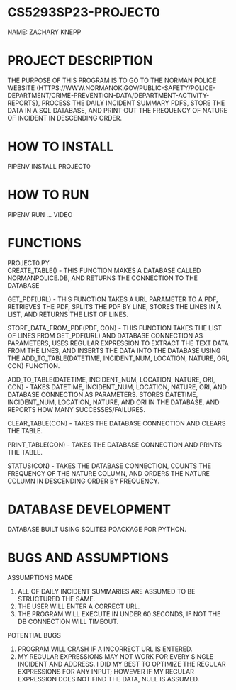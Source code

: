 # CS5293SP23-PROJECT0
NAME: ZACHARY KNEPP

# PROJECT DESCRIPTION
THE PURPOSE OF THIS PROGRAM IS TO GO TO THE NORMAN POLICE WEBSITE (HTTPS://WWW.NORMANOK.GOV/PUBLIC-SAFETY/POLICE-DEPARTMENT/CRIME-PREVENTION-DATA/DEPARTMENT-ACTIVITY-REPORTS), PROCESS THE DAILY INCIDENT SUMMARY PDFS, STORE THE DATA IN A SQL DATABASE, AND PRINT OUT THE FREQUENCY OF NATURE OF INCIDENT IN DESCENDING ORDER. 


# HOW TO INSTALL
PIPENV INSTALL PROJECT0


#  HOW TO RUN
PIPENV RUN … VIDEO


# FUNCTIONS
PROJECT0.PY \
CREATE_TABLE() - THIS FUNCTION MAKES A DATABASE CALLED NORMANPOLICE.DB, AND RETURNS THE CONNECTION TO THE DATABASE

GET_PDF(URL) - THIS FUNCTION TAKES A URL PARAMETER TO A PDF, RETRIEVES THE PDF, SPLITS THE PDF BY LINE, STORES THE LINES IN A LIST, AND RETURNS THE LIST OF LINES.

STORE_DATA_FROM_PDF(PDF, CON) - THIS FUNCTION TAKES THE LIST OF LINES FROM GET_PDF(URL) AND DATABASE CONNECTION AS PARAMETERS, USES REGULAR EXPRESSION TO EXTRACT THE TEXT DATA FROM THE LINES, AND INSERTS THE DATA INTO THE DATABASE USING THE ADD_TO_TABLE(DATETIME, INCIDENT_NUM, LOCATION, NATURE, ORI, CON) FUNCTION.

ADD_TO_TABLE(DATETIME, INCIDENT_NUM, LOCATION, NATURE, ORI, CON) - TAKES DATETIME, INCIDENT_NUM, LOCATION, NATURE, ORI, AND DATABASE CONNECTION AS PARAMETERS. STORES DATETIME, INCIDENT_NUM, LOCATION, NATURE, AND ORI IN THE DATABASE, AND REPORTS HOW MANY SUCCESSES/FAILURES.

CLEAR_TABLE(CON) - TAKES THE DATABASE CONNECTION AND CLEARS THE TABLE.

PRINT_TABLE(CON) - TAKES THE DATABASE CONNECTION AND PRINTS THE TABLE.

STATUS(CON) - TAKES THE DATABASE CONNECTION, COUNTS THE FREQUENCY OF THE NATURE COLUMN, AND ORDERS THE NATURE COLUMN IN DESCENDING ORDER BY FREQUENCY.



# DATABASE DEVELOPMENT
DATABASE BUILT USING SQLITE3 POACKAGE FOR PYTHON.

# BUGS AND ASSUMPTIONS
ASSUMPTIONS MADE
1. ALL OF DAILY INCIDENT SUMMARIES ARE ASSUMED TO BE STRUCTURED THE SAME.
2. THE USER WILL ENTER A CORRECT URL.
3. THE PROGRAM WILL EXECUTE IN UNDER 60 SECONDS, IF NOT THE DB CONNECTION WILL TIMEOUT.

POTENTIAL BUGS
1. PROGRAM WILL CRASH IF A INCORRECT URL IS ENTERED.
2. MY REGULAR EXPRESSIONS MAY NOT WORK FOR EVERY SINGLE INCIDENT AND ADDRESS. I DID MY BEST TO OPTIMIZE THE REGULAR EXPRESSIONS FOR ANY INPUT; HOWEVER IF MY REGULAR EXPRESSION DOES NOT FIND THE DATA, NULL IS ASSUMED.


